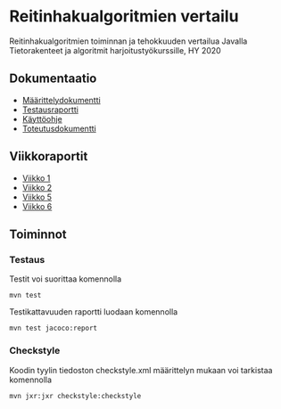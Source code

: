 # Reitinhakualgoritmien vertailu

Reitinhakualgoritmien toiminnan ja tehokkuuden vertailua Javalla Tietorakenteet ja algoritmit harjoitustyökurssille, HY 2020

## Dokumentaatio

* [Määrittelydokumentti](https://github.com/hupijekku/tiralabra-reitinhaku/blob/master/dokumentaatio/m%C3%A4%C3%A4rittelydokumentti.md)  
* [Testausraportti](https://github.com/hupijekku/tiralabra-reitinhaku/blob/master/dokumentaatio/testausraportti.md)  
* [Käyttöohje](https://github.com/hupijekku/tiralabra-reitinhaku/blob/master/dokumentaatio/käyttöohje.md)
* [Toteutusdokumentti](https://github.com/hupijekku/tiralabra-reitinhaku/blob/master/dokumentaatio/toteutusdokumentti.md)

## Viikkoraportit

* [Viikko 1](https://github.com/hupijekku/tiralabra-reitinhaku/blob/master/dokumentaatio/viikkoraportti1.md)  
* [Viikko 2](https://github.com/hupijekku/tiralabra-reitinhaku/blob/master/dokumentaatio/viikkoraportti2.md)  
* [Viikko 5](https://github.com/hupijekku/tiralabra-reitinhaku/blob/master/dokumentaatio/viikkoraportti5.md)  
* [Viikko 6](https://github.com/hupijekku/tiralabra-reitinhaku/blob/master/dokumentaatio/viikkoraportti6.md)  

## Toiminnot  

### Testaus

Testit voi suorittaa komennolla

```
mvn test
```

Testikattavuuden raportti luodaan komennolla  

```
mvn test jacoco:report
```  

### Checkstyle

Koodin tyylin tiedoston checkstyle.xml määrittelyn mukaan voi tarkistaa komennolla  

```
mvn jxr:jxr checkstyle:checkstyle
```  